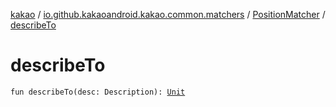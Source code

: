 [kakao](../../index.md) / [io.github.kakaoandroid.kakao.common.matchers](../index.md) / [PositionMatcher](index.md) / [describeTo](./describe-to.md)

# describeTo

`fun describeTo(desc: Description): `[`Unit`](https://kotlinlang.org/api/latest/jvm/stdlib/kotlin/-unit/index.html)